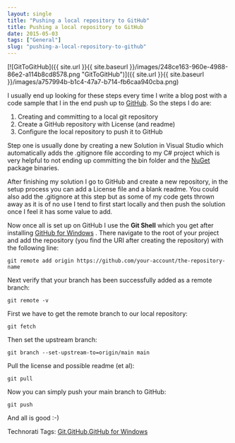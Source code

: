 ```yaml
---
layout: single
title: "Pushing a local repository to GitHub"
title: Pushing a local repository to GitHub
date: 2015-05-03
tags: ["General"]
slug: "pushing-a-local-repository-to-github"
---
```


[![GitToGitHub]({{ site.url }}{{ site.baseurl }}/images/248ce163-960e-4988-86e2-a114b8cd8578.png "GitToGitHub")]({{ site.url }}{{ site.baseurl }}/images/a757994b-b1c4-47a7-b714-fb6caa940cba.png)

I usually end up looking for these steps every time I write a blog post with a code sample that I in the end push up to [GitHub](https://github.com/). So the steps I do are:

1. Creating and committing to a local git repository
2. Create a GitHub repository with License (and readme)
3. Configure the local repository to push it to GitHub


Step one is usually done by creating a new Solution in Visual Studio which automatically adds the .gitignore file according to my C# project which is very helpful to not ending up committing the bin folder and the [NuGet](https://www.nuget.org/) package binaries.

After finishing my solution I go to GitHub and create a new repository, in the setup process you can add a License file and a blank readme. You could also add the .gitignore at this step but as some of my code gets thrown away as it is of no use I tend to first start locally and then push the solution once I feel it has some value to add.

Now once all is set up on GitHub I use the **Git Shell** which you get after installing [GitHub for Windows](https://windows.github.com/) . There navigate to the root of your project and add the repository (you find the URI after creating the repository) with the following line:


    git remote add origin https://github.com/your-account/the-repository-name


Next verify that your branch has been successfully added as a remote branch:


    git remote -v


First we have to get the remote branch to our local repository:


    git fetch


Then set the upstream branch:


    git branch --set-upstream-to=origin/main main


Pull the license and possible readme (et al):


    git pull


Now you can simply push your main branch to GitHub:


    git push


And all is good :-)

Technorati Tags: [Git](http://technorati.com/tags/Git),[GitHub](http://technorati.com/tags/GitHub),[GitHub for Windows](http://technorati.com/tags/GitHub+for+Windows)
